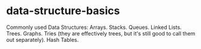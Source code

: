 # data-structure-basics
 Commonly used Data Structures: Arrays. Stacks. Queues. Linked Lists. Trees. Graphs. Tries (they are effectively trees, but it's still good to call them out separately). Hash Tables.

